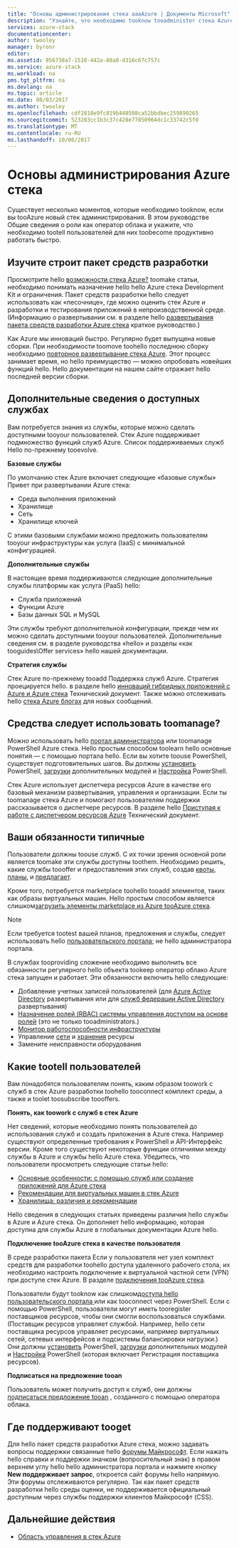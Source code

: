 ```yaml
---
title: "Основы администрирования стека aaaAzure | Документы Microsoft"
description: "Узнайте, что необходимо tooknow tooadminister стека Azure."
services: azure-stack
documentationcenter: 
author: twooley
manager: byronr
editor: 
ms.assetid: 856738a7-1510-442a-88a8-d316c67c757c
ms.service: azure-stack
ms.workload: na
pms.tgt_pltfrm: na
ms.devlang: na
ms.topic: article
ms.date: 08/03/2017
ms.author: twooley
ms.openlocfilehash: cdf2818e9fc819b448508ca52bbdbec259890265
ms.sourcegitcommit: 523283cc1b3c37c428e77850964dc1c33742c5f0
ms.translationtype: MT
ms.contentlocale: ru-RU
ms.lasthandoff: 10/06/2017
---
```

# <a name="azure-stack-administration-basics"></a>Основы администрирования Azure стека

Существует несколько моментов, которые необходимо tooknow, если вы tooAzure новый стек администрирования. В этом руководстве Общие сведения о роли как оператор облака и укажите, что необходимо tootell пользователей для них toobecome продуктивно работать быстро.

## <a name="understand-development-kit-builds"></a>Изучите строит пакет средств разработки

Просмотрите hello [возможности стека Azure?](azure-stack-poc.md) toomake статьи, необходимо понимать назначение hello hello Azure стека Development Kit и ограничения. Пакет средств разработки hello следует использовать как «песочнице», где можно оценить стек Azure и разработки и тестирования приложений в непроизводственной среде. (Информацию о развертывании см. в разделе hello [развертывания пакета средств разработки Azure стека](azure-stack-deploy-overview.md) краткое руководство.)

Как Azure мы инноваций быстро. Регулярно будет выпущена новые сборки. При необходимости toomove toohello последнюю сборку необходимо [повторное развертывание стека Azure](azure-stack-redeploy.md). Этот процесс занимает время, но hello преимущество — можно опробовать новейших функций hello. Hello документации на нашем сайте отражает hello последней версии сборки.

## <a name="learn-about-available-services"></a>Дополнительные сведения о доступных службах

Вам потребуется знания из службы, которые можно сделать доступными tooyour пользователей. Стек Azure поддерживает подмножество функций служб Azure. Список поддерживаемых служб Hello по-прежнему tooevolve.

**Базовые службы**

По умолчанию стек Azure включает следующие «базовые службы» Привет при развертывании Azure стека:

- Среда выполнения приложений
- Хранилище
- Сеть
- Хранилище ключей

С этими базовыми службами можно предложить пользователям tooyour инфраструктуры как услуга (IaaS) с минимальной конфигурацией.

**Дополнительные службы**

В настоящее время поддерживаются следующие дополнительные службы платформы как услуга (PaaS) hello:

- Служба приложений
- Функции Azure
- Базы данных SQL и MySQL

Эти службы требуют дополнительной конфигурации, прежде чем их можно сделать доступными tooyour пользователей. Дополнительные сведения см. в разделе руководства «hello» и разделы «как tooguides\Offer services» hello нашей документации.

**Стратегия службы**

Стек Azure по-прежнему tooadd Поддержка служб Azure. Стратегия проецируется hello. в разделе hello [инноваций гибридных приложений с Azure и Azure стека](https://go.microsoft.com/fwlink/?LinkId=842846&clcid=0x409) Технический документ. Также можно отслеживать hello [стека Azure блогах](https://azure.microsoft.com/blog/tag/azure-stack-technical-preview) для новых сообщений.

## <a name="what-tools-do-i-use-toomanage"></a>Средства следует использовать toomanage?
 
Можно использовать hello [портал администратора](azure-stack-manage-portals.md) или toomanage PowerShell Azure стека. Hello простым способом toolearn hello основные понятия — с помощью портала hello. Если вы хотите toouse PowerShell, существует подготовительных шагов. Вы должны [установить](azure-stack-powershell-install.md) PowerShell, [загрузки](azure-stack-powershell-download.md) дополнительных модулей и [Настройка](azure-stack-powershell-configure-admin.md) PowerShell.

Стек Azure использует диспетчера ресурсов Azure в качестве его базовый механизм развертывания, управления и организации. Если ты toomanage стека Azure и помогают пользователям поддержки рассказывается о диспетчере ресурсов. В разделе hello [Приступая к работе с диспетчером ресурсов Azure](http://download.microsoft.com/download/E/A/4/EA4017B5-F2ED-449A-897E-BD92E42479CE/Getting_Started_With_Azure_Resource_Manager_white_paper_EN_US.pdf) Технический документ.

## <a name="your-typical-responsibilities"></a>Ваши обязанности типичные

Пользователи должны toouse служб. С их точки зрения основной роли является toomake эти службы доступны toothem. Необходимо решить, какие службы toooffer и предоставления этих служб, создав [квоты](azure-stack-setting-quotas.md), [планы](azure-stack-create-plan.md), и [предлагает](azure-stack-create-offer.md). 

Кроме того, потребуется marketplace toohello tooadd элементов, таких как образы виртуальных машин. Hello простым способом является слишком[загрузить элементы marketplace из Azure tooAzure стека](azure-stack-download-azure-marketplace-item.md).

> [!NOTE]
> Если требуется tootest вашей планов, предложения и службы, следует использовать hello [пользовательского портала](azure-stack-manage-portals.md); не hello администратора портала.

В службах tooproviding сложение необходимо выполнить все обязанности регулярного hello объекта tookeep оператор облако Azure стека запущен и работает. Эти обязанности включить hello следующие:

- Добавление учетных записей пользователей (для [Azure Active Directory](azure-stack-add-new-user-aad.md) развертывания или для [служб федерации Active Directory](azure-stack-add-users-adfs.md) развертывания)
- [Назначение ролей (RBAC) системы управления доступом на основе ролей](azure-stack-manage-permissions.md) (это не только tooadministrators.)
- [Монитор работоспособности инфраструктуры](azure-stack-monitor-health.md)
- Управление [сети](azure-stack-viewing-public-ip-address-consumption.md) и [хранения](azure-stack-manage-storage-accounts.md) ресурсы
- Замените неисправности оборудования

## <a name="what-tootell-your-users"></a>Какие tootell пользователей

Вам понадобятся пользователям понять, каким образом toowork с служб в стек Azure разработки toohello tooconnect комплект среды, а также и toolet toosubscribe toooffers.

**Понять, как toowork с служб в стек Azure**

Нет сведений, которые необходимо понять пользователей до использования служб и создать приложения в Azure стека. Например существуют определенные требования к PowerShell и API-Интерфейс версии. Кроме того существуют некоторые функции отличиями между службы в Azure и службы hello Azure стека. Убедитесь, что пользователи просмотреть следующие статьи hello:

- [Основные особенности: с помощью служб или создание приложений для Azure стека](azure-stack-considerations.md)
- [Рекомендации для виртуальных машин в стек Azure](azure-stack-vm-considerations.md)
- [Хранилища: различия и рекомендации](azure-stack-acs-differences-tp2.md)

Hello сведения в следующих статьях приведены различия hello службы в Azure и Azure стека. Он дополняет hello информацию, которая доступна для службы Azure в глобальных документации Azure hello. 

**Подключение tooAzure стека в качестве пользователя**

В среде разработки пакета Если у пользователя нет узел комплект средств для разработки toohello доступа удаленного рабочего стола, их необходимо настроить подключение к виртуальной частной сети (VPN) при доступе стек Azure. В разделе [подключения tooAzure стека](azure-stack-connect-azure-stack.md). 

Пользователи будут tooknow как слишком[доступа hello пользовательского портала ](azure-stack-manage-portals.md) или как tooconnect через PowerShell. Если с помощью PowerShell, пользователи могут иметь tooregister поставщиков ресурсов, чтобы они смогли воспользоваться службами. (Поставщик ресурсов управляет службой. Например, hello сети поставщика ресурсов управляет ресурсами, например виртуальных сетей, сетевых интерфейсов и подсистемы балансировки нагрузки.) Они должны [установить](azure-stack-powershell-install.md) PowerShell, [загрузки](azure-stack-powershell-download.md) дополнительных модулей и [Настройка](azure-stack-powershell-configure-user.md) PowerShell (которая включает Регистрация поставщика ресурсов).

**Подписаться на предложение tooan**

Пользователь может получить доступ к служб, они должны [подписаться предложение tooan](azure-stack-subscribe-plan-provision-vm.md) , созданного с помощью оператора облака.

## <a name="where-tooget-support"></a>Где поддерживают tooget

Для hello пакет средств разработки Azure стека, можно задавать вопросы поддержки связанные hello [форумы Майкрософт](https://social.msdn.microsoft.com/Forums/azure/home?forum=azurestack). Если нажать hello справки и поддержки значком (вопросительный знак) в правом верхнем углу hello hello администратора портала и нажмите кнопку **New поддерживает запрос**, откроется сайт форумы hello напрямую. Эти форумы отслеживаются регулярно. Так как пакет средств разработки hello среды оценки, не поддерживается официальный доступным через службы поддержки клиентов Майкрософт (CSS).

## <a name="next-steps"></a>Дальнейшие действия

- [Область управления в стек Azure](azure-stack-region-management.md)


